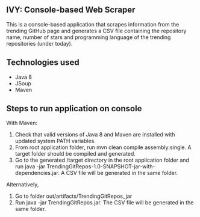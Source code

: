 IVY: Console-based Web Scraper
--------------------

This is a console-based application that scrapes information from the trending GitHub page and generates a CSV file containing the repository name, number of stars and programming language of the trending repositories (under today).

Technologies used
--------------------
 * Java 8
 * JSoup
 * Maven

Steps to run application on console
--------------------
With Maven:
1) Check that valid versions of Java 8 and Maven are installed with updated system PATH variables.
2) From root application folder, run mvn clean compile assembly:single. A target folder should be compiled and generated.
3) Go to the generated /target directory in the root application folder and run java -jar TrendingGitRepos-1.0-SNAPSHOT-jar-with-dependencies.jar. A CSV file will be generated in the same folder.

Alternatively,
1) Go to folder out/artifacts/TrendingGitRepos_jar
2) Run java -jar TrendingGitRepos.jar. The CSV file will be generated in the same folder.
